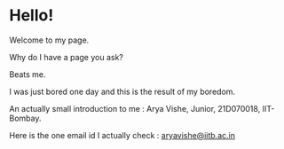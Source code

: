 # Hello!
Welcome to my page. 

Why do I have a page you ask?

Beats me. 

I was just bored one day and this is the result of my boredom.

An actually small introduction to me : Arya Vishe, Junior, 21D070018, IIT- Bombay.

Here is the one email id I actually check : aryavishe@iitb.ac.in 
